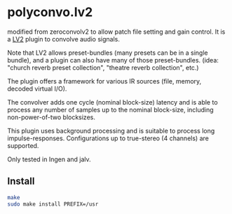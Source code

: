 polyconvo.lv2
=============

modified from zeroconvolv2 to allow patch file setting and gain control. It is a [LV2](http://lv2plug.in) plugin to convolve audio signals.

Note that LV2 allows preset-bundles (many presets can be in a single bundle),
and a plugin can also have many of those preset-bundles.
(idea: "church reverb preset collection", "theatre reverb collection", etc.)


The plugin offers a framework for various IR sources (file, memory,
decoded virtual I/O).

The convolver adds one cycle (nominal block-size) latency and is able
to process any number of samples up to the nominal block-size, including
non-power-of-two blocksizes.

This plugin uses background processing and is suitable to process
long impulse-responses. Configurations up to true-stereo (4 channels)
are supported.

Only tested in Ingen and jalv.

Install
-------


```bash
make
sudo make install PREFIX=/usr
```
